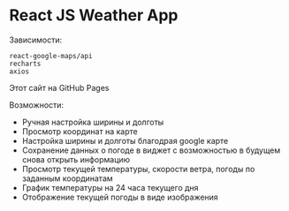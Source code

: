 # React JS Weather App

Зависимости: 
```
react-google-maps/api 
recharts
axios
```

Этот сайт на GitHub Pages


Возможности:

- Ручная настройка ширины и долготы
- Просмотр координат на карте
- Настройка ширины и долготы благодрая google карте
- Сохранение данных о погоде в виджет с возможностью в будущем снова открыть информацию
- Просмотр текущей температуры, скорости ветра, погоды по заданным координатам
- График температуры на 24 часа текущего дня
- Отображение текущей погоды в виде изображения
